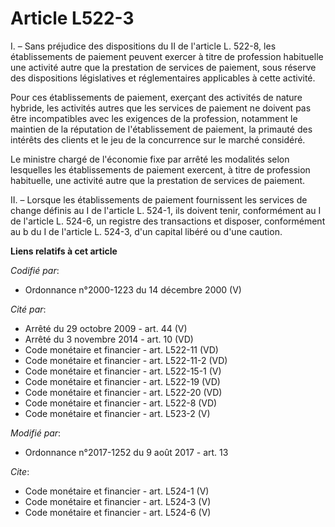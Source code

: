 # Article L522-3

I. – Sans préjudice des dispositions du II de l'article L. 522-8, les établissements de paiement peuvent exercer à titre de
profession habituelle une activité autre que la prestation de services de paiement, sous réserve des dispositions
législatives et réglementaires applicables à cette activité. 

Pour ces établissements de paiement, exerçant des activités de nature hybride, les activités autres que les services de
paiement ne doivent pas être incompatibles avec les exigences de la profession, notamment le maintien de la réputation de
l'établissement de paiement, la primauté des intérêts des clients et le jeu de la concurrence sur le marché considéré. 

Le ministre chargé de l'économie fixe par arrêté les modalités selon lesquelles les établissements de paiement exercent, à
titre de profession habituelle, une activité autre que la prestation de services de paiement. 

II. – Lorsque les établissements de paiement fournissent les services de change définis au I de l'article L. 524-1, ils
doivent tenir, conformément au I de l'article L. 524-6, un registre des transactions et disposer, conformément au b du I de
l'article L. 524-3, d'un capital libéré ou d'une caution.

**Liens relatifs à cet article**

_Codifié par_:

  - Ordonnance n°2000-1223 du 14 décembre 2000 (V)

_Cité par_:

  - Arrêté du 29 octobre 2009 - art. 44 (V)
  - Arrêté du 3 novembre 2014 - art. 10 (VD)
  - Code monétaire et financier - art. L522-11 (VD)
  - Code monétaire et financier - art. L522-11-2 (VD)
  - Code monétaire et financier - art. L522-15-1 (V)
  - Code monétaire et financier - art. L522-19 (VD)
  - Code monétaire et financier - art. L522-20 (VD)
  - Code monétaire et financier - art. L522-8 (VD)
  - Code monétaire et financier - art. L523-2 (V)

_Modifié par_:

  - Ordonnance n°2017-1252 du 9 août 2017 - art. 13

_Cite_:

  - Code monétaire et financier - art. L524-1 (V)
  - Code monétaire et financier - art. L524-3 (V)
  - Code monétaire et financier - art. L524-6 (V)
